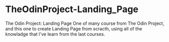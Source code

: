 # TheOdinProject-Landing_Page
The Odin Project: Landing Page
One of many course from The Odin Project, and this one to create Landing Page from scracth, using all of the knowladge that I've learn from the last courses.

